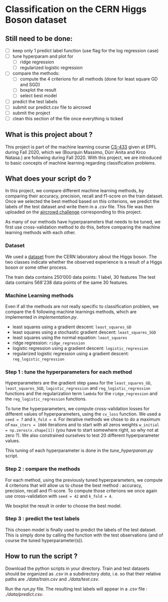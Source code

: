 # Classification on the CERN Higgs Boson dataset



## Still need to be done:

- [ ] keep only 1 predict label function (use flag for the log regression case)
- [ ] tune hyperparam and plot for
  - [ ] ridge regression
  - [ ] regularized logistic regression
- [ ] compare the methods:
  - [ ] compute the 4 criterions for all methods (done for least square GD and SGD)
  - [ ] boxplot the result
  - [ ] select best model
- [ ] predict the test labels
- [ ] submit our predict.csv file to aircrowd
- [ ] submit the project
- [ ] clean this section of the file once everything is ticked

## What is this project about ?
This project is part of the machine learning course [CS-433](https://www.epfl.ch/labs/mlo/machine-learning-cs-433/) given at EPFL during Fall 2020, which we (Bourquin Massimo, Dürr Anita and Krco Natasa.) are following during Fall 2020. With this project, we are introduced to basic concepts of machine learning regarding classification problems.


## What does your script do ?

In this project, we compare different machine learning methods, by comparing their accuracy, precision, recall and f1-score on the train dataset. Once we selected the best method based on this criterions, we predict the labels of the test dataset and write them in a *.csv* file. This file was then uploaded on the [aircrowd challenge](https://www.aicrowd.com/challenges/epfl-machine-learning-higgs) corresponding to this project.

As many of our methods have hyperparameters that needs to be tuned, we first use cross-validation method to do this, before comparing the machine learning methods with each other.


### Dataset
We used a [dataset](https://higgsml.lal.in2p3.fr/files/2014/04/documentation_v1.8.pdf) from the CERN laboratory about the Higgs boson. The two classes indicate whether the observed experience is a result of a Higgs boson or some other process.

The train data contains 250’000 data points: 1 label, 30 features
The test data contains 568'238 data points of the same 30 features.

### Machine Learning methods

Even if all the methods are not really specific to classification problem, we compare the 6 following machine learnings methods, which are implemented in *implementation.py*.

* least squares using a gradient descent: `least_squares_GD`
* least squares using a stochastic gradient descent: `least_squares_SGD`
* least squares using the normal equation: `least_squares`
* ridge regression: `ridge_regression`
* logistic regression using a gradient descent: `logistic_regression`
* regularized logistic regression using a gradient descent: `reg_logistic_regression`

### Step 1 : tune the hyperparameters for each method

Hyperparameters are the gradient step `gamma` for the `least_squares_GD`, `least_squares_SGD`, `logistic_regression` and `reg_logistic_regression` functions and the regularization term `lambda` for the `ridge_regression` and the `reg_logistic_regression` functions.

To tune the hyperparameters, we compute cross-validation losses for different values of hyperparameters, using the `cv_loss` function. We used a `seed = 7` and `k_fold = 4`. For iterative methods we chose to do a maximum of `max_iters = 1000` iterations and to start with all zeros weights `w_initial = np.zeros(x.shape[1])` (you have to start somewhere right, so why not at zero ?).
We also constrained ourselves to test 20 different hyperparameter values.

This tuning of each hyperparameter is done in the *tune_hyperparam.py* script.

### Step 2 : compare the methods

For each method, using the previously tuned hyperparameters, we compute 4 criterions that will allow us to chose the best method : accuracy, precision, recall and f1-score. To compute those criterions we once again use cross-validation with `seed = 42` and `k_fold = 4`.

We boxplot the result in order to choose the best model.

### Step 3 : predict the test labels

This chosen model is finally used to predict the labels of the test dataset. This is simply done by calling the function with the test observations (and of course the tuned hyperparameter(s)).

## How to run the script ?

Download the python scripts in your directory. Train and test datasets should be organized as *.csv* in a subdirectory *data*, i.e. so that their relative paths are *./data/train.csv* and *./data/test.csv*.

Run the *run.py* file. The resulting test labels will appear in a *.csv* file : *./data/predict.csv*.
